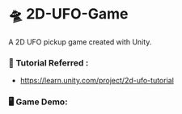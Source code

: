 # :flying_saucer: 2D-UFO-Game
A 2D UFO pickup game created with Unity.

### 🔗 Tutorial Referred :

 - https://learn.unity.com/project/2d-ufo-tutorial

### 🖥️ Game Demo:
